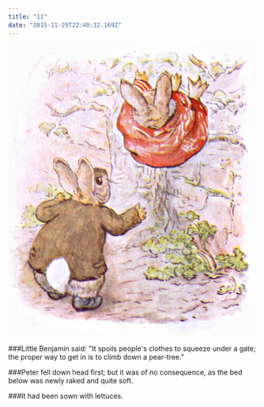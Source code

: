 ```yaml
---
title: "11"
date: "2015-11-29T22:40:32.169Z"
---
```


![Miss Moppet holds her poor head in her paws](./24.jpg)

###Little Benjamin said: "It spoils people's clothes to squeeze under a gate; the proper way to get in is to climb down a pear-tree."

###Peter fell down head first; but it was of no consequence, as the bed below was newly raked and quite soft.

###It had been sown with lettuces.